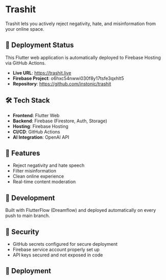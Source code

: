 # Trashit

Trashit lets you actively reject negativity, hate, and misinformation from your online space.

## 🚀 Deployment Status

This Flutter web application is automatically deployed to Firebase Hosting via GitHub Actions.

- **Live URL**: https://trashit.live
- **Firebase Project**: o6hxc54nwwi030f8y17tsfe3qxhlt5
- **Repository**: https://github.com/instonic/trashit

## 🛠️ Tech Stack

- **Frontend**: Flutter Web
- **Backend**: Firebase (Firestore, Auth, Storage)
- **Hosting**: Firebase Hosting
- **CI/CD**: GitHub Actions
- **AI Integration**: OpenAI API

## 📱 Features

- Reject negativity and hate speech
- Filter misinformation
- Clean online experience
- Real-time content moderation

## 🔧 Development

Built with FlutterFlow (Dreamflow) and deployed automatically on every push to main branch.

## 🔐 Security

- GitHub secrets configured for secure deployment
- Firebase service account properly set up
- API keys secured and not exposed in code

## 🔄 Deployment
